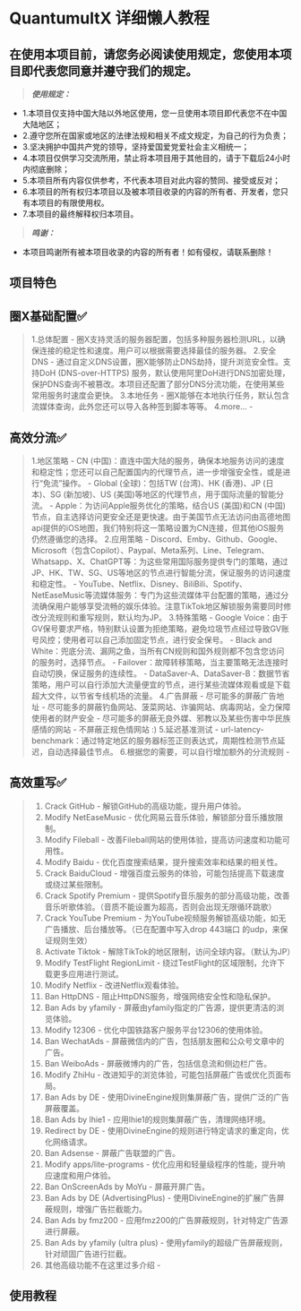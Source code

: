# QuantumultX 详细懒人教程


## 在使用本项目前，请您务必阅读使用规定，您使用本项目即代表您同意并遵守我们的规定。
> ***使用规定：***
  - 1.本项目仅支持中国大陆以外地区使用，您一旦使用本项目即代表您不在中国大陆地区；
  - 2.遵守您所在国家或地区的法律法规和相关不成文规定，为自己的行为负责；
  - 3.坚决拥护中国共产党的领导，坚持爱国爱党爱社会主义相统一；
  - 4.本项目仅供学习交流所用，禁止将本项目用于其他目的，请于下载后24小时内彻底删除；
  - 5.本项目所有内容仅供参考，不代表本项目对此内容的赞同、接受或反对；
  - 6.本项目的所有权归本项目以及被本项目收录的内容的所有者、开发者，您只有本项目的有限使用权。
  - 7.本项目的最终解释权归本项目。
> ***鸣谢：***
  - 本项目鸣谢所有被本项目收录的内容的所有者！如有侵权，请联系删除！


## 项目特色
## 圈X基础配置✅
   > 1.总体配置
     - 圈X支持灵活的服务器配置，包括多种服务器检测URL，以确保连接的稳定性和速度。用户可以根据需要选择最佳的服务器。
   > 2.安全DNS
     - 通过自定义DNS设置，圈X能够防止DNS劫持，提升浏览安全性。支持DoH (DNS-over-HTTPS) 服务，默认使用阿里DoH进行DNS加密处理，保护DNS查询不被篡改。本项目还配置了部分DNS分流功能，在使用某些常用服务时速度会更快。
   > 3.本地任务
     - 圈X能够在本地执行任务，默认包含流媒体查询，此外您还可以导入各种签到脚本等等。
   > 4.more...
     - 
## 高效分流✅
   > 1.地区策略
     - CN (中国)：直连中国大陆的服务，确保本地服务访问的速度和稳定性；您还可以自己配置国内的代理节点，进一步增强安全性，或是进行“免流”操作。
     - Global (全球)：包括TW (台湾)、HK (香港)、JP (日本)、SG (新加坡)、US (美国)等地区的代理节点，用于国际流量的智能分流。
     - Apple：为访问Apple服务优化的策略，结合US (美国)和CN (中国)节点，自主选择访问更安全还是更快速。由于美国节点无法访问由高德地图api提供的iOS地图，我们特别将这一策略设置为CN连接，但其他iOS服务仍然遵循您的选择。
   > 2.应用策略
     - Discord、Emby、Github、Google、Microsoft（包含Copilot）、Paypal、Meta系列、Line、Telegram、Whatsapp、X、ChatGPT等：为这些常用国际服务提供专门的策略，通过JP、HK、TW、SG、US等地区的节点进行智能分流，保证服务的访问速度和稳定性。
     - YouTube、Netflix、Disney、BiliBili、Spotify、NetEaseMusic等流媒体服务：专门为这些流媒体平台配置的策略，通过分流确保用户能够享受流畅的娱乐体验。注意TikTok地区解锁服务需要同时修改分流规则和重写规则，默认均为JP。
   > 3.特殊策略
     - Google Voice：由于GV保号要求严格，特别默认设置为拒绝策略，避免垃圾节点经过导致GV账号风控；使用者可以自己添加固定节点，进行安全保号。
     - Black and White：兜底分流、漏网之鱼，当所有CN规则和国外规则都不包含您访问的服务时，选择节点。
     - Failover：故障转移策略，当主要策略无法连接时自动切换，保证服务的连续性。
     - DataSaver-A、DataSaver-B：数据节省策略，用户可以自行添加大流量便宜的节点，进行某些流媒体观看或是下载超大文件，以节省专线机场的流量。
   > 4.广告屏蔽
     - 尽可能多的屏蔽广告地址
     - 尽可能多的屏蔽钓鱼网站、菠菜网站、诈骗网站、病毒网站，全力保障使用者的财产安全
     - 尽可能多的屏蔽无良外媒、邪教以及某些伤害中华民族感情的网站
     - 不屏蔽正规色情网站 :) 
   > 5.延迟基准测试
     - url-latency-benchmark：通过特定地区的服务器标签正则表达式，周期性检测节点延迟，自动选择最佳节点。
   > 6.根据您的需要，可以自行增加额外的分流规则
     - 
## 高效重写✅
   > 1. Crack GitHub
     - 解锁GitHub的高级功能，提升用户体验。
   > 2. Modify NetEaseMusic
     - 优化网易云音乐体验，解锁部分音乐播放限制。
   > 3. Modify Fileball
     - 改善Fileball网站的使用体验，提高访问速度和功能可用性。
   > 4. Modify Baidu
     - 优化百度搜索结果，提升搜索效率和结果的相关性。
   > 5. Crack BaiduCloud
     - 增强百度云服务的体验，可能包括提高下载速度或绕过某些限制。
   > 6. Crack Spotify Premium
     - 提供Spotify音乐服务的部分高级功能，改善音乐听歌体验。（音质不能设置为超高，否则会出现无限循环跳歌）
   > 7. Crack YouTube Premium
     - 为YouTube视频服务解锁高级功能，如无广告播放、后台播放等。（已在配置中写入drop 443端口 的udp，来保证规则生效）
   > 8. Activate Tiktok
     - 解除TikTok的地区限制，访问全球内容。（默认为JP）
   > 9. Modify TestFlight RegionLimit
     - 绕过TestFlight的区域限制，允许下载更多应用进行测试。
   > 10. Modify Netflix
     - 改进Netflix观看体验。
   > 11. Ban HttpDNS
     - 阻止HttpDNS服务，增强网络安全性和隐私保护。
   > 12. Ban Ads by yfamily
     - 屏蔽由yfamily指定的广告源，提供更清洁的浏览体验。
   > 13. Modify 12306
     - 优化中国铁路客户服务平台12306的使用体验。
   > 14. Ban WechatAds
     - 屏蔽微信内的广告，包括朋友圈和公众号文章中的广告。
   > 15. Ban WeiboAds
     - 屏蔽微博内的广告，包括信息流和侧边栏广告。
   > 16. Modify ZhiHu
     - 改进知乎的浏览体验，可能包括屏蔽广告或优化页面布局。
   > 17. Ban Ads by DE
     - 使用DivineEngine规则集屏蔽广告，提供广泛的广告屏蔽覆盖。
   > 18. Ban Ads by lhie1
     - 应用lhie1的规则集屏蔽广告，清理网络环境。
   > 19. Redirect by DE
     - 使用DivineEngine的规则进行特定请求的重定向，优化网络请求。
   > 20. Ban Adsense
     - 屏蔽广告联盟的广告。
   > 21. Modify apps/lite-programs
     - 优化应用和轻量级程序的性能，提升响应速度和用户体验。
   > 22. Ban OnScreenAds by MoYu
     - 屏蔽开屏广告。
   > 23. Ban Ads by DE (AdvertisingPlus)
     - 使用DivineEngine的扩展广告屏蔽规则，增强广告拦截能力。
   > 24. Ban Ads by fmz200
     - 应用fmz200的广告屏蔽规则，针对特定广告源进行屏蔽。
   > 25. Ban Ads by yfamily (ultra plus)
     - 使用yfamily的超级广告屏蔽规则，针对顽固广告进行拦截。
   > 26. 其他高级功能不在这里过多介绍
     - 


## 使用教程
